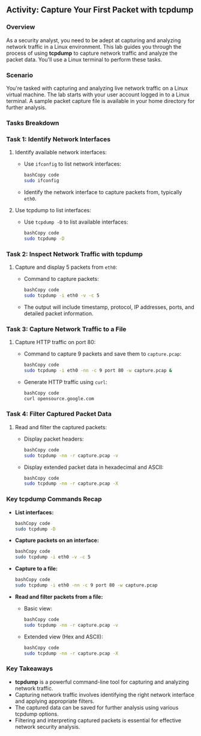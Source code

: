 ## Activity: Capture Your First Packet with tcpdump

### Overview

As a security analyst, you need to be adept at capturing and analyzing network traffic in a Linux environment. This lab guides you through the process of using **tcpdump** to capture network traffic and analyze the packet data. You'll use a Linux terminal to perform these tasks.

### Scenario

You're tasked with capturing and analyzing live network traffic on a Linux virtual machine. The lab starts with your user account logged in to a Linux terminal. A sample packet capture file is available in your home directory for further analysis.

### Tasks Breakdown

### Task 1: Identify Network Interfaces

1. Identify available network interfaces:

   - Use `ifconfig` to list network interfaces:

     ```bash
     bashCopy code
     sudo ifconfig
     ```

   - Identify the network interface to capture packets from, typically `eth0`.

2. Use tcpdump to list interfaces:

   - Use `tcpdump -D` to list available interfaces:

     ```bash
     bashCopy code
     sudo tcpdump -D
     ```

### Task 2: Inspect Network Traffic with tcpdump

1. Capture and display 5 packets from `eth0`:

   - Command to capture packets:

     ```bash
     bashCopy code
     sudo tcpdump -i eth0 -v -c 5
     ```

   - The output will include timestamp, protocol, IP addresses, ports, and detailed packet information.

### Task 3: Capture Network Traffic to a File

1. Capture HTTP traffic on port 80:

   - Command to capture 9 packets and save them to `capture.pcap`:

     ```bash
     bashCopy code
     sudo tcpdump -i eth0 -nn -c 9 port 80 -w capture.pcap &
     ```

   - Generate HTTP traffic using `curl`:

     ```bash
     bashCopy code
     curl opensource.google.com
     ```

### Task 4: Filter Captured Packet Data

1. Read and filter the captured packets:

   - Display packet headers:

     ```bash
     bashCopy code
     sudo tcpdump -nn -r capture.pcap -v
     ```

   - Display extended packet data in hexadecimal and ASCII:

     ```bash
     bashCopy code
     sudo tcpdump -nn -r capture.pcap -X
     ```

### Key tcpdump Commands Recap

- **List interfaces:**

  ```bash
  bashCopy code
  sudo tcpdump -D
  ```

- **Capture packets on an interface:**

  ```bash
  bashCopy code
  sudo tcpdump -i eth0 -v -c 5
  ```

- **Capture to a file:**

  ```bash
  bashCopy code
  sudo tcpdump -i eth0 -nn -c 9 port 80 -w capture.pcap
  ```

- **Read and filter packets from a file:**

  - Basic view:

    ```bash
    bashCopy code
    sudo tcpdump -nn -r capture.pcap -v
    ```

  - Extended view (Hex and ASCII):

    ```bash
    bashCopy code
    sudo tcpdump -nn -r capture.pcap -X
    ```

### Key Takeaways

- **tcpdump** is a powerful command-line tool for capturing and analyzing network traffic.
- Capturing network traffic involves identifying the right network interface and applying appropriate filters.
- The captured data can be saved for further analysis using various tcpdump options.
- Filtering and interpreting captured packets is essential for effective network security analysis.